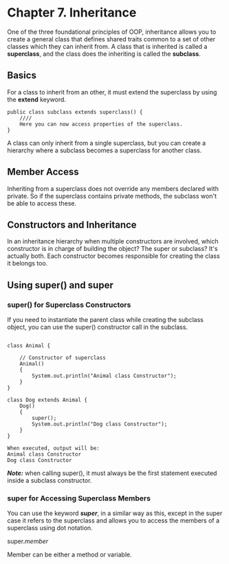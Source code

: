 # Chapter 7. Inheritance

One of the three foundational principles of OOP, inheritance allows you to create a general class that defines shared 
traits common to a set of other classes which they can inherit from. A class that is inherited is called a **superclass**, 
and the class does the inheriting is called the **subclass**.

## Basics
For a class to inherit from an other, it must extend the superclass by using the **extend** keyword. 

```aidl
public class subclass extends superclass() {
    ////
    Here you can now access properties of the superclass.
}
```

A class can only inherit from a single superclass, but you can create a hierarchy where a subclass becomes a superclass 
for another class.

## Member Access
Inheriting from a superclass does not override any members declared with private. So if the superclass contains private 
methods, the subclass won't be able to access these.

## Constructors and Inheritance
In an inheritance hierarchy when multiple constructors are involved, which constructor is in charge of building the object?
The super or subclass? 
It's actually both. Each constructor becomes responsible for creating the class it belongs too.

## Using super() and super

### super() for Superclass Constructors
If you need to instantiate the parent class while creating the subclass object, you can use the super() constructor call
in the subclass. 

```aidl

class Animal {
 
    // Constructor of superclass
    Animal()
    {
        System.out.println("Animal class Constructor");
    }
}

class Dog extends Animal {
    Dog()
    {
        super();
        System.out.println("Dog class Constructor");
    }
}

When executed, output will be:
Animal class Constructor
Dog class Constructor
```
***Note:*** when calling super(), it must always be the first statement executed inside a subclass constructor.

### super for Accessing Superclass Members
You can use the keyword ***super***, in a similar way as this, except in the super case it refers to the superclass and 
allows you to access the members of a superclass using dot notation.

super._member_

Member can be either a method or variable.
